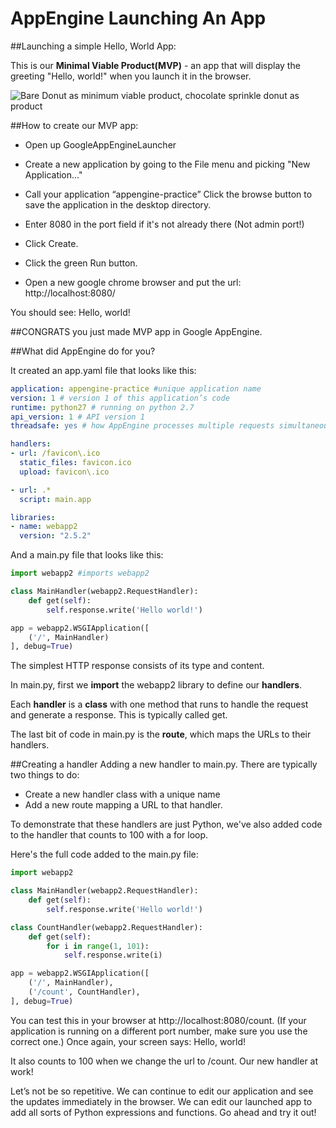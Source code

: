 # AppEngine Launching An App


##Launching a simple Hello, World App:

This is our **Minimal Viable Product(MVP)** - an app that will display the greeting "Hello, world!" when you launch it in the browser.

![Bare Donut as minimum viable product, chocolate sprinkle donut as product](https://pando-assets.s3.amazonaws.com/uploads/2013/02/product_donuts-copy.jpg)

##How to create our MVP app:
+ Open up GoogleAppEngineLauncher

+ Create a new application by going to the File menu and picking "New Application..."

+ Call your application “appengine-practice”
Click the browse button to save the application in the desktop directory.  

+ Enter 8080 in the port field if it's not already there (Not admin port!)

+ Click Create.
+ Click the green Run button.

+ Open a new google chrome browser and put the url: http://localhost:8080/

You should see: Hello, world!

##CONGRATS you just made MVP app in Google AppEngine.



##What did AppEngine do for you?

It created an app.yaml file that looks like this:
```yaml
application: appengine-practice #unique application name
version: 1 # version 1 of this application’s code
runtime: python27 # running on python 2.7
api_version: 1 # API version 1
threadsafe: yes # how AppEngine processes multiple requests simultaneously

handlers:
- url: /favicon\.ico
  static_files: favicon.ico
  upload: favicon\.ico

- url: .*
  script: main.app

libraries:
- name: webapp2
  version: "2.5.2"
```

And a main.py file that looks like this:

```python
import webapp2 #imports webapp2

class MainHandler(webapp2.RequestHandler):
    def get(self):
        self.response.write('Hello world!')

app = webapp2.WSGIApplication([
    ('/', MainHandler)
], debug=True)
```
The simplest HTTP response consists of its type and content.

In main.py, first we **import** the webapp2 library to define our **handlers**.

Each **handler** is a **class** with one method that runs to handle the request and generate a response. This is typically called get.

The last bit of code in main.py is the **route**, which maps the URLs to their handlers.

##Creating a handler
Adding a new handler to main.py. There are typically two things to do:

+ Create a new handler class with a unique name
+ Add a new route mapping a URL to that handler.

To demonstrate that these handlers are just Python, we've also added code to the handler that counts to 100 with a for loop.

Here's the full code added to the main.py file:

```python
import webapp2

class MainHandler(webapp2.RequestHandler):
    def get(self):
        self.response.write('Hello world!')

class CountHandler(webapp2.RequestHandler):
    def get(self):
        for i in range(1, 101):
            self.response.write(i)

app = webapp2.WSGIApplication([
    ('/', MainHandler),
    ('/count', CountHandler),
], debug=True)
```
You can test this in your browser at http://localhost:8080/count. (If your application is running on a different port number, make sure you use the correct one.)
Once again, your screen says: Hello, world!

It also counts to 100 when we change the url to /count. Our new handler at work!

Let’s not be so repetitive. We can continue to edit our application and see the updates immediately in the browser. We can edit our launched app to add all sorts of Python expressions and functions. Go ahead and try it out!
